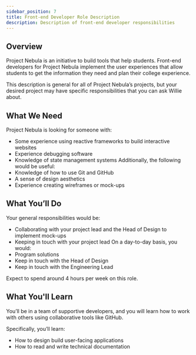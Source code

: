 ```yaml
---
sidebar_position: 7
title: Front-end Developer Role Description
description: Description of front-end developer responsibilities
---
```


## Overview

Project Nebula is an initiative to build tools that help students. Front-end developers for Project Nebula implement the user experiences that allow students to get the information they need and plan their college experience.

This description is general for all of Project Nebula’s projects, but your desired project may have specific responsibilities that you can ask Willie about.

## What We Need

Project Nebula is looking for someone with:

- Some experience using reactive frameworks to build interactive websites
- Experience debugging software
- Knowledge of state management systems
  Additionally, the following would be useful:
- Knowledge of how to use Git and GitHub
- A sense of design aesthetics
- Experience creating wireframes or mock-ups

## What You’ll Do

Your general responsibilities would be:

- Collaborating with your project lead and the Head of Design to implement mock-ups
- Keeping in touch with your project lead
  On a day-to-day basis, you would:
- Program solutions
- Keep in touch with the Head of Design
- Keep in touch with the Engineering Lead

Expect to spend around 4 hours per week on this role.

## What You'll Learn

You’ll be in a team of supportive developers, and you will learn how to work with others using collaborative tools like GitHub.

Specifically, you’ll learn:

- How to design build user-facing applications
- How to read and write technical documentation
